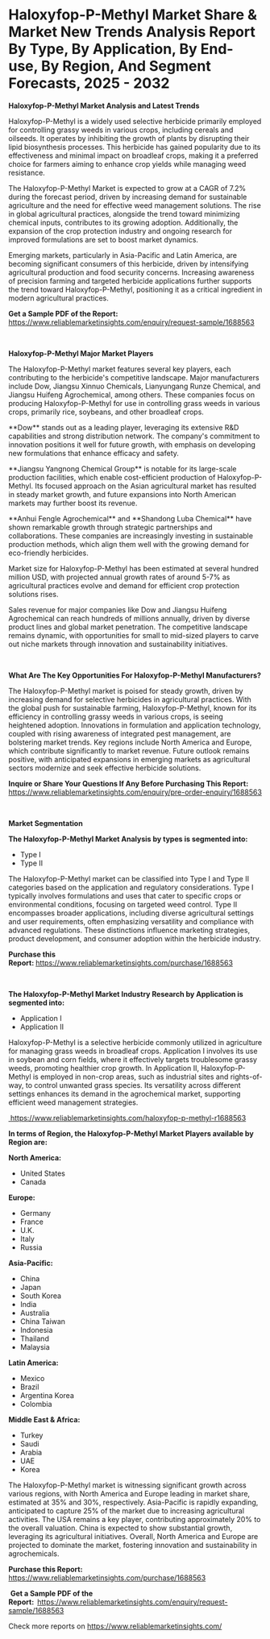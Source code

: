 <p><h1>Haloxyfop-P-Methyl Market Share & Market New Trends Analysis Report By Type, By Application, By End-use, By Region, And Segment Forecasts, 2025 - 2032</h1></p><p><strong>Haloxyfop-P-Methyl Market Analysis and Latest Trends</strong></p>
<p><p>Haloxyfop-P-Methyl is a widely used selective herbicide primarily employed for controlling grassy weeds in various crops, including cereals and oilseeds. It operates by inhibiting the growth of plants by disrupting their lipid biosynthesis processes. This herbicide has gained popularity due to its effectiveness and minimal impact on broadleaf crops, making it a preferred choice for farmers aiming to enhance crop yields while managing weed resistance.</p><p>The Haloxyfop-P-Methyl Market is expected to grow at a CAGR of 7.2% during the forecast period, driven by increasing demand for sustainable agriculture and the need for effective weed management solutions. The rise in global agricultural practices, alongside the trend toward minimizing chemical inputs, contributes to its growing adoption. Additionally, the expansion of the crop protection industry and ongoing research for improved formulations are set to boost market dynamics.</p><p>Emerging markets, particularly in Asia-Pacific and Latin America, are becoming significant consumers of this herbicide, driven by intensifying agricultural production and food security concerns. Increasing awareness of precision farming and targeted herbicide applications further supports the trend toward Haloxyfop-P-Methyl, positioning it as a critical ingredient in modern agricultural practices.</p></p>
<p><strong>Get a Sample PDF of the Report:&nbsp;</strong> <a href="https://www.reliablemarketinsights.com/enquiry/request-sample/1688563?utm_campaign=3284&utm_medium=2&utm_source=Github&utm_content=ia&utm_term=26032025&utm_id=haloxyfop-p-methyl">https://www.reliablemarketinsights.com/enquiry/request-sample/1688563</a></p>
<p>&nbsp;</p>
<p><strong>Haloxyfop-P-Methyl Major Market Players</strong></p>
<p><p>The Haloxyfop-P-Methyl market features several key players, each contributing to the herbicide's competitive landscape. Major manufacturers include Dow, Jiangsu Xinnuo Chemicals, Lianyungang Runze Chemical, and Jiangsu Huifeng Agrochemical, among others. These companies focus on producing Haloxyfop-P-Methyl for use in controlling grass weeds in various crops, primarily rice, soybeans, and other broadleaf crops.</p><p>**Dow** stands out as a leading player, leveraging its extensive R&D capabilities and strong distribution network. The company's commitment to innovation positions it well for future growth, with emphasis on developing new formulations that enhance efficacy and safety.</p><p>**Jiangsu Yangnong Chemical Group** is notable for its large-scale production facilities, which enable cost-efficient production of Haloxyfop-P-Methyl. Its focused approach on the Asian agricultural market has resulted in steady market growth, and future expansions into North American markets may further boost its revenue.</p><p>**Anhui Fengle Agrochemical** and **Shandong Luba Chemical** have shown remarkable growth through strategic partnerships and collaborations. These companies are increasingly investing in sustainable production methods, which align them well with the growing demand for eco-friendly herbicides.</p><p>Market size for Haloxyfop-P-Methyl has been estimated at several hundred million USD, with projected annual growth rates of around 5-7% as agricultural practices evolve and demand for efficient crop protection solutions rises.</p><p>Sales revenue for major companies like Dow and Jiangsu Huifeng Agrochemical can reach hundreds of millions annually, driven by diverse product lines and global market penetration. The competitive landscape remains dynamic, with opportunities for small to mid-sized players to carve out niche markets through innovation and sustainability initiatives.</p></p>
<p>&nbsp;</p>
<p><strong>What Are The Key Opportunities For Haloxyfop-P-Methyl Manufacturers?</strong></p>
<p><p>The Haloxyfop-P-Methyl market is poised for steady growth, driven by increasing demand for selective herbicides in agricultural practices. With the global push for sustainable farming, Haloxyfop-P-Methyl, known for its efficiency in controlling grassy weeds in various crops, is seeing heightened adoption. Innovations in formulation and application technology, coupled with rising awareness of integrated pest management, are bolstering market trends. Key regions include North America and Europe, which contribute significantly to market revenue. Future outlook remains positive, with anticipated expansions in emerging markets as agricultural sectors modernize and seek effective herbicide solutions.</p></p>
<p><strong>Inquire or Share Your Questions If Any Before Purchasing This Report:</strong> <a href="https://www.reliablemarketinsights.com/enquiry/pre-order-enquiry/1688563?utm_campaign=3284&utm_medium=2&utm_source=Github&utm_content=ia&utm_term=26032025&utm_id=haloxyfop-p-methyl">https://www.reliablemarketinsights.com/enquiry/pre-order-enquiry/1688563</a></p>
<p>&nbsp;</p>
<p><strong>Market Segmentation</strong></p>
<p><strong>The Haloxyfop-P-Methyl Market Analysis by types is segmented into:</strong></p>
<p><ul><li>Type I</li><li>Type II</li></ul></p>
<p><p>The Haloxyfop-P-Methyl market can be classified into Type I and Type II categories based on the application and regulatory considerations. Type I typically involves formulations and uses that cater to specific crops or environmental conditions, focusing on targeted weed control. Type II encompasses broader applications, including diverse agricultural settings and user requirements, often emphasizing versatility and compliance with advanced regulations. These distinctions influence marketing strategies, product development, and consumer adoption within the herbicide industry.</p></p>
<p><strong>Purchase this Report:&nbsp;</strong><a href="https://www.reliablemarketinsights.com/purchase/1688563?utm_campaign=3284&utm_medium=2&utm_source=Github&utm_content=ia&utm_term=26032025&utm_id=haloxyfop-p-methyl">https://www.reliablemarketinsights.com/purchase/1688563</a></p>
<p>&nbsp;</p>
<p><strong>The Haloxyfop-P-Methyl Market Industry Research by Application is segmented into:</strong></p>
<p><ul><li>Application I</li><li>Application II</li></ul></p>
<p><p>Haloxyfop-P-Methyl is a selective herbicide commonly utilized in agriculture for managing grass weeds in broadleaf crops. Application I involves its use in soybean and corn fields, where it effectively targets troublesome grassy weeds, promoting healthier crop growth. In Application II, Haloxyfop-P-Methyl is employed in non-crop areas, such as industrial sites and rights-of-way, to control unwanted grass species. Its versatility across different settings enhances its demand in the agrochemical market, supporting efficient weed management strategies.</p></p>
<p><a href="https://www.reliablemarketinsights.com/haloxyfop-p-methyl-r1688563?utm_campaign=3284&utm_medium=2&utm_source=Github&utm_content=ia&utm_term=26032025&utm_id=haloxyfop-p-methyl">&nbsp;https://www.reliablemarketinsights.com/haloxyfop-p-methyl-r1688563</a></p>
<p><strong>In terms of Region, the Haloxyfop-P-Methyl Market Players available by Region are:</strong></p>
<p>
    <p> <strong> North America: </strong>
        <ul>
            <li>United States</li>
            <li>Canada</li>
        </ul>
        </p> 
    <p> <strong> Europe: </strong>
        <ul>
            <li>Germany</li>
            <li>France</li>
            <li>U.K.</li>
            <li>Italy</li>
            <li>Russia</li>
        </ul>
        </p> 
    <p> <strong> Asia-Pacific: </strong>
        <ul>
            <li>China</li>
            <li>Japan</li>
            <li>South Korea</li>
            <li>India</li>
            <li>Australia</li>
            <li>China Taiwan</li>
            <li>Indonesia</li>
            <li>Thailand</li>
            <li>Malaysia</li>
        </ul>
        </p> 
    <p> <strong> Latin America: </strong>
        <ul>
            <li>Mexico</li>
            <li>Brazil</li>
            <li>Argentina Korea</li>
            <li>Colombia</li>
        </ul>
        </p> 
    <p> <strong> Middle East & Africa: </strong>
        <ul>
            <li>Turkey</li>
            <li>Saudi</li>
            <li>Arabia</li>
            <li>UAE</li>
            <li>Korea</li>
        </ul>
    </p>
    </p>
<p><p>The Haloxyfop-P-Methyl market is witnessing significant growth across various regions, with North America and Europe leading in market share, estimated at 35% and 30%, respectively. Asia-Pacific is rapidly expanding, anticipated to capture 25% of the market due to increasing agricultural activities. The USA remains a key player, contributing approximately 20% to the overall valuation. China is expected to show substantial growth, leveraging its agricultural initiatives. Overall, North America and Europe are projected to dominate the market, fostering innovation and sustainability in agrochemicals.</p></p>
<p><strong>Purchase this Report: </strong><a href="https://www.reliablemarketinsights.com/purchase/1688563?utm_campaign=3284&utm_medium=2&utm_source=Github&utm_content=ia&utm_term=26032025&utm_id=haloxyfop-p-methyl">https://www.reliablemarketinsights.com/purchase/1688563</a></p>
<p>&nbsp;<strong>Get a Sample PDF of the Report:&nbsp;&nbsp;</strong><a href="https://www.reliablemarketinsights.com/enquiry/request-sample/1688563?utm_campaign=3284&utm_medium=2&utm_source=Github&utm_content=ia&utm_term=26032025&utm_id=haloxyfop-p-methyl">https://www.reliablemarketinsights.com/enquiry/request-sample/1688563</a></p>
<p><strong></strong></p>
<p>Check more reports on <a href="https://www.reliablemarketinsights.com/?utm_campaign=3284&utm_medium=2&utm_source=Github&utm_content=ia&utm_term=26032025&utm_id=haloxyfop-p-methyl">https://www.reliablemarketinsights.com/</a></p>